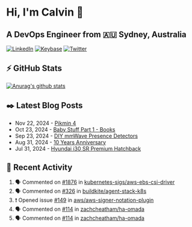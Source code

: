 # Hi, I'm Calvin 🍭
## A DevOps Engineer from 🇦🇺 Sydney, Australia</h3>

[![LinkedIn](https://img.shields.io/badge/-c–bui-0077B5?style=flat-square&labelColor=0077B5&logo=LinkedIn&logoColor=white)](https://www.linkedin.com/in/c-bui/)
[![Keybase](https://img.shields.io/badge/-calvinbui-ff6f21?style=flat-square&labelColor=ff6f21&logo=Keybase&logoColor=white)](https://keybase.io/calvinbui)
[![Twitter](https://img.shields.io/badge/-ASAPCalvin-1DA1F2?style=flat-square&labelColor=1DA1F2&logo=Twitter&logoColor=white)](https://twitter.com/ASAPCalvin)

<!-- https://github.com/rishavanand/github-profilinator -->
## ⚡ GitHub Stats
[![Anurag's github stats](https://github-readme-stats.vercel.app/api?username=calvinbui&count_private=true&hide_title=true)](https://github.com/anuraghazra/github-readme-stats)

<!-- https://github.com/gautamkrishnar/blog-post-workflow -->
## ✒️ Latest Blog Posts

<!-- BLOG-POST-LIST:START -->
- Nov 22, 2024 - [Pikmin 4](https://calvin.me/pikmin-4)
- Oct 23, 2024 - [Baby Stuff Part 1 - Books](https://calvin.me/baby-books)
- Sep 23, 2024 - [DIY mmWave Presence Detectors](https://calvin.me/diy-mmwave-presence-detectors)
- Aug 31, 2024 - [10 Years Anniversary](https://calvin.me/10-years-anniversary)
- Jul 31, 2024 - [Hyundai i30 SR Premium Hatchback](https://calvin.me/hyundai-i30-sr-premium-hatchback)

<!-- BLOG-POST-LIST:END -->

## 🏃‍ Recent Activity

<!--START_SECTION:activity-->
1. 🗣 Commented on [#1876](https://github.com/kubernetes-sigs/aws-ebs-csi-driver/issues/1876#issuecomment-2518898040) in [kubernetes-sigs/aws-ebs-csi-driver](https://github.com/kubernetes-sigs/aws-ebs-csi-driver)
2. 🗣 Commented on [#326](https://github.com/buildkite/agent-stack-k8s/issues/326#issuecomment-2489989987) in [buildkite/agent-stack-k8s](https://github.com/buildkite/agent-stack-k8s)
3. ❗ Opened issue [#149](https://github.com/aws/aws-signer-notation-plugin/issues/149) in [aws/aws-signer-notation-plugin](https://github.com/aws/aws-signer-notation-plugin)
4. 🗣 Commented on [#114](https://github.com/zachcheatham/ha-omada/issues/114#issuecomment-2462107178) in [zachcheatham/ha-omada](https://github.com/zachcheatham/ha-omada)
5. 🗣 Commented on [#114](https://github.com/zachcheatham/ha-omada/issues/114#issuecomment-2461323042) in [zachcheatham/ha-omada](https://github.com/zachcheatham/ha-omada)
<!--END_SECTION:activity-->
